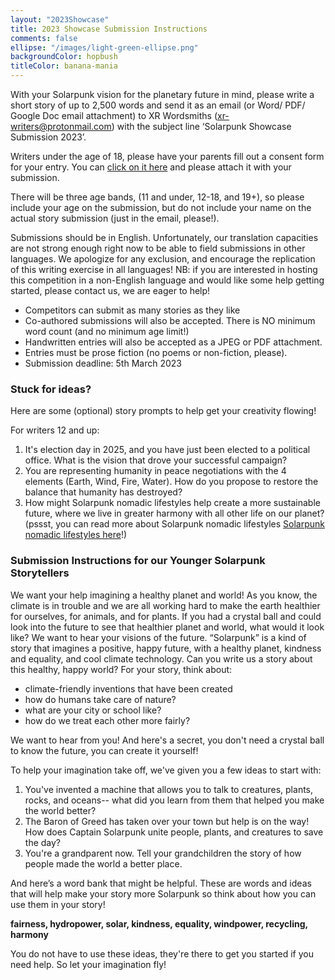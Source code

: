 ```yaml
---
layout: "2023Showcase"
title: 2023 Showcase Submission Instructions
comments: false
ellipse: "/images/light-green-ellipse.png"
backgroundColor: hopbush
titleColor: banana-mania
---
```


With your Solarpunk vision for the planetary future in mind, please write a short story of up to 2,500 words and send it as an email (or Word/ PDF/ Google Doc email attachment) to XR Wordsmiths (xr-writers@protonmail.com) with the subject line ‘Solarpunk Showcase Submission 2023’.

Writers under the age of 18, please have your parents fill out a consent form for your entry. You can [click on it here](/downloads/Solarpunk%20Showcase%20Submission%202023%20Parental%20Consent%20Form.docx) and please attach it with your submission.

There will be three age bands, (11 and under, 12-18, and 19+), so please include your age on the submission, but do not include your name on the actual story submission (just in the email, please!).

Submissions should be in English. Unfortunately, our translation capacities are not strong enough right now to be able to field submissions in other languages. We apologize for any exclusion, and encourage the replication of this writing exercise in all languages! NB: if you are interested in hosting this competition in a non-English language and would like some help getting started, please contact us, we are eager to help!

- Competitors can submit as many stories as they like 
- Co-authored submissions will also be accepted.
There is NO minimum word count (and no minimum age limit!)
- Handwritten entries will also be accepted as a JPEG or PDF attachment.
- Entries must be prose fiction (no poems or non-fiction, please).
- Submission deadline: 5th March 2023

### Stuck for ideas?

Here are some (optional) story prompts to help get your creativity flowing! 

For writers 12 and up:

1. It's election day in 2025, and you have just been elected to a political office. What is the vision that drove your successful campaign?
1. You are representing humanity in peace negotiations with the 4 elements (Earth, Wind, Fire, Water). How do you propose to restore the balance that humanity has destroyed?
1. How might Solarpunk nomadic lifestyles help create a more sustainable future, where we live in greater harmony with all other life on our planet? (pssst, you can read more about Solarpunk nomadic lifestyles <a href="https://gitcoin.co/grants/6042/solarpunk-nomads" target="_blank">Solarpunk nomadic lifestyles here</a>!)
 
### Submission Instructions for our Younger Solarpunk Storytellers
We want your help imagining a healthy planet and world! As you know, the climate is in trouble and we are all working hard to make the earth healthier for ourselves, for animals, and for plants. If you had a crystal ball and could look into the future to see that healthier planet and world, what would it look like? We want to hear your visions of the future. “Solarpunk” is a kind of story that imagines a positive, happy future, with a healthy planet, kindness and equality, and cool climate technology. Can you write us a story about this healthy, happy world? For your story, think about: 
- climate-friendly inventions that have been created 
- how do humans take care of nature? 
- what are your city or school like? 
- how do we treat each other more fairly?

 We want to hear from you! And here's a secret, you don't need a crystal ball to know the future, you can create it yourself! 

To help your imagination take off, we've given you a few ideas to start with: 
1. You've invented a machine that allows you to talk to creatures, plants, rocks, and oceans-- what did you learn from them that helped you make the world better?
2. The Baron of Greed has taken over your town but help is on the way! How does Captain Solarpunk unite people, plants, and creatures to save the day?
3. You're a grandparent now. Tell your grandchildren the story of how people made the world a better place.

And here’s a word bank that might be helpful. These are words and ideas that will help make your story more Solarpunk so think about how you can use them in your story! 

**fairness, hydropower, solar, kindness, equality, windpower, recycling, harmony**

You do not have to use these ideas, they're there to get you started if you need help. So let your imagination fly!
 
